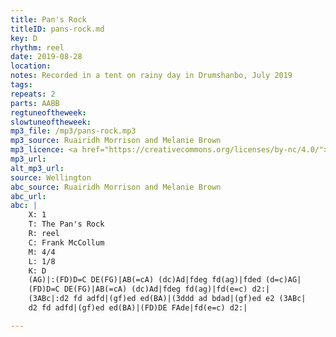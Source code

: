 ```yaml
---
title: Pan's Rock
titleID: pans-rock.md
key: D
rhythm: reel
date: 2019-08-28
location: 
notes: Recorded in a tent on rainy day in Drumshanbo, July 2019
tags: 
repeats: 2
parts: AABB
regtuneoftheweek: 
slowtuneoftheweek: 
mp3_file: /mp3/pans-rock.mp3
mp3_source: Ruairidh Morrison and Melanie Brown
mp3_licence: <a href="https://creativecommons.org/licenses/by-nc/4.0/">CC-BY-NC-4.0</a>
mp3_url: 
alt_mp3_url: 
source: Wellington
abc_source: Ruairidh Morrison and Melanie Brown
abc_url: 
abc: |
    X: 1
    T: The Pan's Rock
    R: reel
    C: Frank McCollum
    M: 4/4
    L: 1/8
    K: D
    (AG)|:(FD)D=C DE(FG)|AB(=cA) (dc)Ad|fdeg fd(ag)|fded (d=c)AG|
    (FD)D=C DE(FG)|AB(=cA) (dc)Ad|fdeg fd(ag)|fd(e=c) d2:|
    (3ABc|:d2 fd adfd|(gf)ed ed(BA)|(3ddd ad bdad|(gf)ed e2 (3ABc|
    d2 fd adfd|(gf)ed ed(BA)|(FD)DE FAde|fd(e=c) d2:|

---
```

